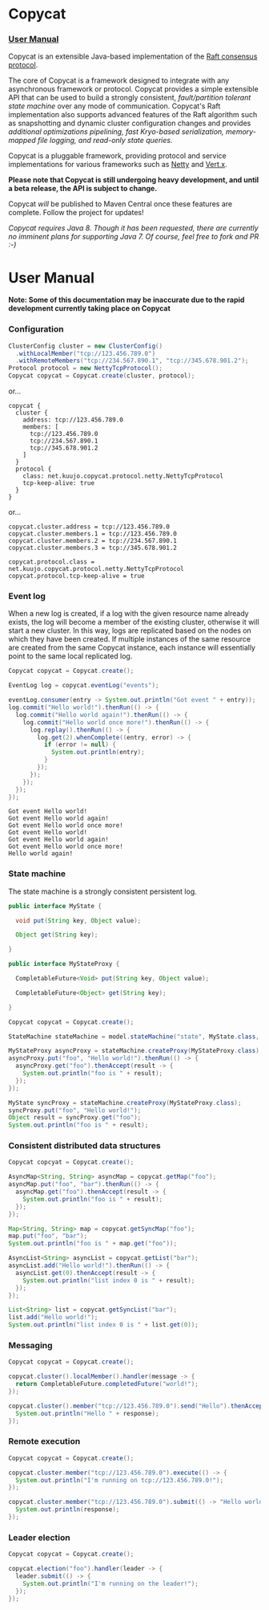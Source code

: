 Copycat
=======

### [User Manual](#user-manual)

Copycat is an extensible Java-based implementation of the
[Raft consensus protocol](https://ramcloud.stanford.edu/wiki/download/attachments/11370504/raft.pdf).

The core of Copycat is a framework designed to integrate with any asynchronous framework
or protocol. Copycat provides a simple extensible API that can be used to build a
strongly consistent, *fault/partition tolerant state machine* over any mode of communication.
Copycat's Raft implementation also supports advanced features of the Raft algorithm such as
snapshotting and dynamic cluster configuration changes and provides *additional optimizations
pipelining, fast Kryo-based serialization, memory-mapped file logging, and read-only state queries.*

Copycat is a pluggable framework, providing protocol and service implementations for
various frameworks such as [Netty](http://netty.io) and [Vert.x](http://vertx.io).

**Please note that Copycat is still undergoing heavy development, and until a beta release,
the API is subject to change.**

Copycat *will* be published to Maven Central once these features are complete. Follow
the project for updates!

*Copycat requires Java 8. Though it has been requested, there are currently no imminent
plans for supporting Java 7. Of course, feel free to fork and PR :-)*

User Manual
===========

**Note: Some of this documentation may be inaccurate due to the rapid development currently
taking place on Copycat**

### Configuration
```java
ClusterConfig cluster = new ClusterConfig()
  .withLocalMember("tcp://123.456.789.0")
  .withRemoteMembers("tcp://234.567.890.1", "tcp://345.678.901.2");
Protocol protocol = new NettyTcpProtocol();
Copycat copycat = Copycat.create(cluster, protocol);
```

or...

```
copycat {
  cluster {
    address: tcp://123.456.789.0
    members: [
      tcp://123.456.789.0
      tcp://234.567.890.1
      tcp://345.678.901.2
    ]
  }
  protocol {
    class: net.kuujo.copycat.protocol.netty.NettyTcpProtocol
    tcp-keep-alive: true
  }
}
```

or...

```
copycat.cluster.address = tcp://123.456.789.0
copycat.cluster.members.1 = tcp://123.456.789.0
copycat.cluster.members.2 = tcp://234.567.890.1
copycat.cluster.members.3 = tcp://345.678.901.2

copycat.protocol.class = net.kuujo.copycat.protocol.netty.NettyTcpProtocol
copycat.protocol.tcp-keep-alive = true
```

### Event log
When a new log is created, if a log with the given resource name already exists, the log
will become a member of the existing cluster, otherwise it will start a new cluster. In this
way, logs are replicated based on the nodes on which they have been created. If multiple instances
of the same resource are created from the same Copycat instance, each instance will essentially
point to the same local replicated log.
```java
Copycat copycat = Copycat.create();

EventLog log = copycat.eventLog("events");

eventLog.consumer(entry -> System.out.println("Got event " + entry));
log.commit("Hello world!").thenRun(() -> {
  log.commit("Hello world again!").thenRun(() -> {
    log.commit("Hello world once more!").thenRun(() -> {
      log.replay().thenRun(() -> {
        log.get(2).whenComplete((entry, error) -> {
          if (error != null) {
            System.out.println(entry);
          }
        });
      });
    });
  });
});
```

```
Got event Hello world!
Got event Hello world again!
Got event Hello world once more!
Got event Hello world!
Got event Hello world again!
Got event Hello world once more!
Hello world again!
```

### State machine
The state machine is a strongly consistent persistent log.

```java
public interface MyState {

  void put(String key, Object value);

  Object get(String key);

}
```

```java
public interface MyStateProxy {

  CompletableFuture<Void> put(String key, Object value);

  CompletableFuture<Object> get(String key);

}
```

```java
Copycat copycat = Copycat.create();

StateMachine stateMachine = model.stateMachine("state", MyState.class, new MyInitialState());

MyStateProxy asyncProxy = stateMachine.createProxy(MyStateProxy.class);
asyncProxy.put("foo", "Hello world!").thenRun(() -> {
  asyncProxy.get("foo").thenAccept(result -> {
    System.out.println("foo is " + result);
  });
});

MyState syncProxy = stateMachine.createProxy(MyStateProxy.class);
syncProxy.put("foo", "Hello world!");
Object result = syncProxy.get("foo");
System.out.println("foo is " + result);
```

### Consistent distributed data structures
```java
Copycat copcyat = Copycat.create();

AsyncMap<String, String> asyncMap = copycat.getMap("foo");
asyncMap.put("foo", "bar").thenRun(() -> {
  asyncMap.get("foo").thenAccept(result -> {
    System.out.println("foo is " + result);
  });
});

Map<String, String> map = copycat.getSyncMap("foo");
map.put("foo", "bar");
System.out.println("foo is " + map.get("foo"));

AsyncList<String> asyncList = copycat.getList("bar");
asyncList.add("Hello world!").thenRun(() -> {
  asyncList.get(0).thenAccept(result -> {
    System.out.println("list index 0 is " + result);
  });
});

List<String> list = copycat.getSyncList("bar");
list.add("Hello world!");
System.out.println("list index 0 is " + list.get(0));
```

### Messaging
```java
Copycat copycat = Copycat.create();

copycat.cluster().localMember().handler(message -> {
  return CompletableFuture.completedFuture("world!");
});

copycat.cluster().member("tcp://123.456.789.0").send("Hello").thenAccept(response -> {
  System.out.println("Hello " + response);
});
```

### Remote execution
```java
Copycat copycat = Copycat.create();

copycat.cluster.member("tcp://123.456.789.0").execute(() -> {
  System.out.println("I'm running on tcp://123.456.789.0!");
});

copycat.cluster.member("tcp://123.456.789.0").submit(() -> "Hello world!").thenAccept(response -> {
  System.out.println(response);
});
```

### Leader election
```java
Copycat copycat = Copycat.create();

copycat.election("foo").handler(leader -> {
  leader.submit(() -> {
    System.out.println("I'm running on the leader!");
  });
});
```
